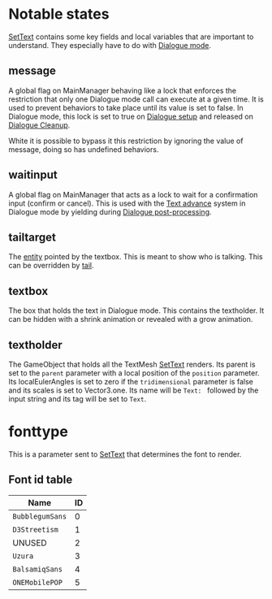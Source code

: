 # Notable states
[SetText](SetText.md) contains some key fields and local variables that are important to understand. They especially have to do with [Dialogue mode](Dialogue%20mode.md). 

## message

A global flag on MainManager behaving like a lock that enforces the restriction that only one Dialogue mode call can execute at a given time. It is used to prevent behaviors to take place until its value is set to false. In Dialogue mode, this lock is set to true on [Dialogue setup](Life%20Cycle.md#dialogue%20setup) and released on [Dialogue Cleanup](Life%20Cycle.md##dialogue-cleanup).

White it is possible to bypass it this restriction by ignoring the value of message, doing so has undefined behaviors.

## waitinput

A global flag on MainManager that acts as a lock to wait for a confirmation input (confirm or cancel). This is used with the [Text advance](Related%20Systems/Text%20advance.md) system in Dialogue mode by yielding during [Dialogue post-processing](Life%20Cycle.md#dialogue-post-processing).

## tailtarget

The [entity](../Entities/Entity.md) pointed by the textbox. This is meant to show who is talking. This can be overridden by [tail](Individual%20commands/Tail.md).

## textbox

The box that holds the text in Dialogue mode. This contains the textholder. It can be hidden with a shrink animation or revealed with a grow animation.

## textholder

The GameObject that holds all the TextMesh [SetText](SetText.md) renders. Its parent is set to the `parent` parameter with a local position of the `position` parameter. Its localEulerAngles is set to zero if the `tridimensional` parameter is false and its scales is set to Vector3.one. Its name will be `Text: ` followed by the input string and its tag will be set to `Text`.

# fonttype

This is a parameter sent to [SetText](SetText.md) that determines the font to render.

## Font id table

|Name|ID|
|----|--|
|`BubblegumSans`|0|
|`D3Streetism`|1|
|UNUSED|2|
|`Uzura`|3|
|`BalsamiqSans`|4|
|`ONEMobilePOP`|5|

